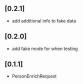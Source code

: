 ## [0.2.1]
* add additional info to fake data

## [0.2.0]
* add fake mode for when testing

## [0.1.1]
* PersonEnrichRequest
